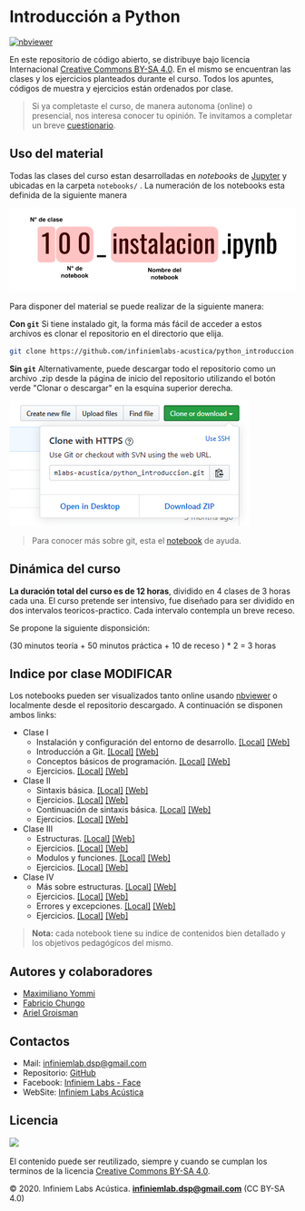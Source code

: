# Introducción a Python
[![nbviewer](https://user-images.githubusercontent.com/2791223/29387450-e5654c72-8294-11e7-95e4-090419520edb.png)](https://nbviewer.jupyter.org/github/infiniemlabs-acustica/python_introduccion)

En este repositorio de código abierto, se distribuye bajo licencia Internacional [Creative Commons BY-SA 4.0](https://creativecommons.org/licenses/by-sa/4.0/deed.es). En el mismo se encuentran las clases y los ejercicios planteados durante el curso. Todos los apuntes, códigos de muestra y ejercicios están ordenados por clase.

> Si ya completaste el curso, de manera autonoma (online) o presencial, nos interesa conocer tu opinión. Te invitamos a completar un breve [cuestionario](https://forms.gle/4BAHbXiPn7PGwXKB6).

## Uso del material

Todas las clases del curso estan desarrolladas en *notebooks* de [Jupyter](https://jupyter.org/) y ubicadas en la carpeta `notebooks/` . La numeración de los notebooks esta definida de la siguiente manera

![](img/notebook_indicador.png)

Para disponer del material se puede realizar de la siguiente manera:

**Con `git`**
Si tiene instalado git, la forma más fácil de acceder a estos archivos es clonar el repositorio en el directorio que elija.

``` bash
git clone https://github.com/infiniemlabs-acustica/python_introduccion.git
```

**Sin `git`**
Alternativamente, puede descargar todo el repositorio como un archivo .zip desde la página de inicio del repositorio utilizando el botón verde "Clonar o descargar" en la esquina superior derecha.

![](img/git_download.png)

> Para conocer más sobre git, esta el [notebook](notebooks/102_intro_git.ipynb) de ayuda.

## Dinámica del curso

**La duración total del curso es de 12 horas**, dividido en 4 clases de 3 horas cada una. El curso pretende ser intensivo, fue diseñado para ser dividido en dos intervalos teoricos-practico. Cada intervalo contempla un breve receso.

Se propone la siguiente disponsición: 

(30 minutos teoría + 50 minutos práctica + 10 de receso ) * 2 = 3 horas

## Indice por clase MODIFICAR

Los notebooks pueden ser visualizados tanto online usando [nbviewer](https://nbviewer.jupyter.org/) o localmente desde el repositorio descargado. A continuación se disponen ambos links:

* Clase I
    * Instalación y configuración del entorno de desarrollo. [[Local]](notebooks/100_instalacion.ipynb) [[Web]](https://nbviewer.jupyter.org/github/infiniemlabs-acustica/python_introduccion/blob/master/notebooks/100_instalacion.ipynb)
    * Introducción a Git. [[Local]](notebooks/101_intro_git.ipynb) [[Web]](https://nbviewer.jupyter.org/github/infiniemlabs-acustica/python_introduccion/blob/master/notebooks/101_intro_git.ipynb)
    * Conceptos básicos de programación. [[Local]](notebooks/102_conceptos_basicos.ipynb) [[Web]](https://nbviewer.jupyter.org/github/infiniemlabs-acustica/python_introduccion/blob/master/notebooks/102_conceptos_basicos.ipynb)
    * Ejercicios. [[Local]](notebooks/103_ejercicio_1.ipynb) [[Web]](https://nbviewer.jupyter.org/github/infiniemlabs-acustica/python_introduccion/blob/master/notebooks/103_ejercicio_1.ipynb)
* Clase II 
    * Sintaxis básica. [[Local]](notebooks/200_sintaxis_basica.ipynb) [[Web]](https://nbviewer.jupyter.org/github/infiniemlabs-acustica/python_introduccion/blob/master/notebooks/200_sintaxis_basica.ipynb)
    * Ejercicios. [[Local]](notebooks/201_ejercicio_2.ipynb) [[Web]](https://nbviewer.jupyter.org/github/infiniemlabs-acustica/python_introduccion/blob/master/notebooks/201_ejercicio_2.ipynb)
    * Continuación de sintaxis básica. [[Local]](notebooks/202_sintaxis_basica_continuacion.ipynb) [[Web]](https://nbviewer.jupyter.org/github/infiniemlabs-acustica/python_introduccion/blob/master/notebooks/202_sintaxis_basica_continuacion.ipynb)
    * Ejercicios. [[Local]](notebooks/203_ejercicio_3.ipynb) [[Web]](https://nbviewer.jupyter.org/github/infiniemlabs-acustica/python_introduccion/blob/master/notebooks/203_ejercicio_3.ipynb)
* Clase III
    * Estructuras. [[Local]](notebooks/300_estructuras.ipynb) [[Web]](https://nbviewer.jupyter.org/github/infiniemlabs-acustica/python_introduccion/blob/master/notebooks/300_estructuras.ipynb)
    * Ejercicios. [[Local]](notebooks/301_ejercicio_4.ipynb) [[Web]](https://nbviewer.jupyter.org/github/infiniemlabs-acustica/python_introduccion/blob/master/notebooks/301_ejercicio_4.ipynb)     
    * Modulos y funciones. [[Local]](notebooks/302_modulos_funciones.ipynb) [[Web]](https://nbviewer.jupyter.org/github/infiniemlabs-acustica/python_introduccion/blob/master/notebooks/302_modulos_funciones.ipynb)
    * Ejercicios. [[Local]](notebooks/303_ejercicio_5.ipynb) [[Web]](https://nbviewer.jupyter.org/github/infiniemlabs-acustica/python_introduccion/blob/master/notebooks/303_ejercicio_5.ipynb)    
* Clase IV
    * Más sobre estructuras. [[Local]](notebooks/400_mas_sobre_estructuras.ipynb) [[Web]](https://nbviewer.jupyter.org/github/infiniemlabs-acustica/python_introduccion/blob/master/notebooks/400_mas_sobre_estructuras.ipynb)
    * Ejercicios. [[Local]](notebooks/401_ejercicio_6.ipynb) [[Web]](https://nbviewer.jupyter.org/github/infiniemlabs-acustica/python_introduccion/blob/master/notebooks/401_ejercicio_6.ipynb)
    * Errores y excepciones. [[Local]](notebooks/402_errores_excepciones.ipynb) [[Web]](https://nbviewer.jupyter.org/github/infiniemlabs-acustica/python_introduccion/blob/master/notebooks/402_errores_excepciones.ipynb)
    * Ejercicios. [[Local]](notebooks/403_ejercicio_7.ipynb) [[Web]](https://nbviewer.jupyter.org/github/infiniemlabs-acustica/python_introduccion/blob/master/notebooks/403_ejercicio_7.ipynb)

> **Nota:** cada notebook tiene su indice de contenidos bien detallado y los objetivos pedagógicos del mismo.

## Autores y colaboradores

* [Maximiliano Yommi](https://www.linkedin.com/in/myommi)
* [Fabricio Chungo](https://www.linkedin.com/in/fabricio-chungo-983421b2)
* [Ariel Groisman](https://www.linkedin.com/in/ariel-groisman)

## Contactos

* Mail: infiniemlab.dsp@gmail.com
* Repositorio: [GitHub](https://github.com/infiniemlabs-acustica)
* Facebook: [Infiniem Labs - Face](https://www.facebook.com/InfiniemLab)
* WebSite: [Infiniem Labs Acústica](https://infiniemacustica.com/)

## Licencia

![](https://i.creativecommons.org/l/by-sa/4.0/88x31.png)

El contenido puede ser reutilizado, siempre y cuando se cumplan los terminos de la licencia [Creative Commons BY-SA 4.0](https://creativecommons.org/licenses/by-sa/4.0/deed.es).

© 2020. Infiniem Labs Acústica. **infiniemlab.dsp@gmail.com** (CC BY-SA 4.0)


